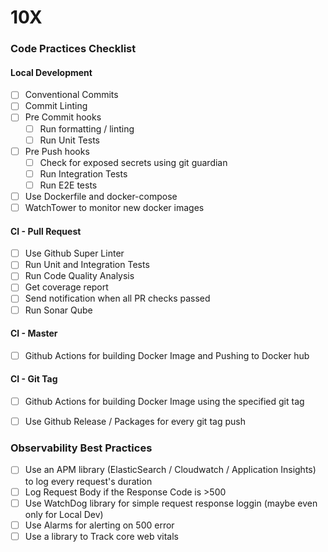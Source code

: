 # 10X

### Code Practices Checklist

#### Local Development
- [ ] Conventional Commits
- [ ] Commit Linting
- [ ] Pre Commit hooks
    - [ ] Run formatting / linting
    - [ ] Run Unit Tests
- [ ] Pre Push hooks
    - [ ] Check for exposed secrets using git guardian
    - [ ] Run Integration Tests
    - [ ] Run E2E tests
- [ ] Use Dockerfile and docker-compose
- [ ] WatchTower to monitor new docker images

#### CI - Pull Request
- [ ] Use Github Super Linter
- [ ] Run Unit and Integration Tests
- [ ] Run Code Quality Analysis
- [ ] Get coverage report
- [ ] Send notification when all PR checks passed
- [ ] Run Sonar Qube

#### CI - Master
- [ ] Github Actions for building Docker Image and Pushing to Docker hub

#### CI - Git Tag
- [ ] Github Actions for building Docker Image using the specified git tag
- [ ] Use Github Release / Packages for every git tag push


### Observability Best Practices
- [ ] Use an APM library (ElasticSearch / Cloudwatch / Application Insights) to log every request's duration
- [ ] Log Request Body if the Response Code is >500
- [ ] Use WatchDog library for simple request response loggin (maybe even only for Local Dev)
- [ ] Use Alarms for alerting on 500 error
- [ ] Use a library to Track core web vitals
